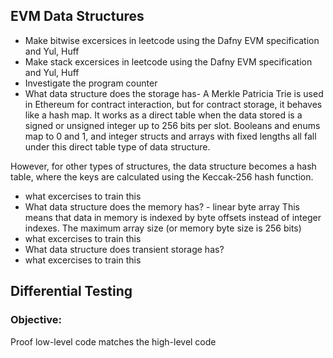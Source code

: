 ## EVM Data Structures
- Make bitwise excersices in leetcode using the Dafny EVM specification and Yul, Huff
- Make stack excersices in leetcode using the Dafny EVM specification and Yul, Huff
- Investigate the program counter
- What data structure does the storage has- A Merkle Patricia Trie is used in Ethereum for contract interaction, but for contract storage, it behaves like a hash map. It works as a direct table when the data stored is a signed or unsigned integer up to 256 bits per slot. Booleans and enums map to 0 and 1, and integer structs and arrays with fixed lengths all fall under this direct table type of data structure.

However, for other types of structures, the data structure becomes a hash table, where the keys are calculated using the Keccak-256 hash function.
- what excercises to train this
- What data structure does the memory has? - linear byte array
This means that data in memory is indexed by byte offsets instead of integer indexes. The maximum array size (or memory byte size is 256 bits)
- what excercises to train this
- What data structure does transient storage has?
- what excercises to train this
## Differential Testing
### Objective: 
Proof low-level code matches the high-level code
